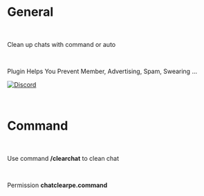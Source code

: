 # General

<br>

Clean up chats with command or auto

<br>

Plugin Helps You Prevent Member, Advertising, Spam, Swearing ...


[![Discord](https://img.shields.io/discord/965662639168569394.svg?label=&logo=discord&logoColor=ffffff&color=7389D8&labelColor=6A7EC2)](https://discord.gg/KrjD6t9HJt)

<br>

# Command

<br>

Use command **/clearchat** to clean chat

<br>

Permission **chatclearpe.command**
